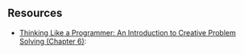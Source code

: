 ## Resources 

- [Thinking Like a Programmer: An Introduction to Creative Problem Solving (Chapter 6)][1]: 

[1]: https://nostarch.com/download/samples/TLAP_ch6.pdf
